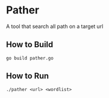 # Pather
A tool that search all path on a target url

## How to Build
```
go build pather.go
```
## How to Run
```
./pather <url> <wordlist>
```
